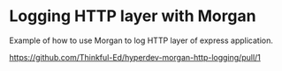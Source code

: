 Logging HTTP layer with Morgan
==============================

Example of how to use Morgan to log HTTP layer of express application.

https://github.com/Thinkful-Ed/hyperdev-morgan-http-logging/pull/1
